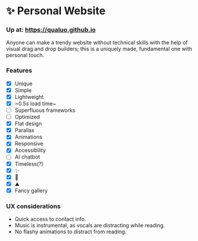 # ✨ Personal Website 

### Up at: https://qualuo.github.io

Anyone can make a trendy website without technical skills with the help of visual drag and drop builders; this is a uniquely made, fundamental one with personal touch.

### Features
- [x] Unique
- [x] Simple
- [x] Lightweight
- [x] ~0.5s load time~
- [ ] Superfluous frameworks
- [ ] Optimized
- [x] Flat design
- [x] Parallax
- [x] Animations
- [x] Responsive
- [x] Accessibility
- [ ] AI chatbot
- [x] Timeless(?)
- [x] ✨
- [x] 🚀
- [x] ⛰️
- [x] Fancy gallery

### UX considerations

- Quick access to contact info.
- Music is instrumental, as vocals are distracting while reading. 
- No flashy animations to distract from reading.
